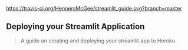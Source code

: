 https://travis-ci.org/HennersMcGee/streamlit_guide.svg?branch=master

## Deploying your Streamlit Application
> A guide on creating and deploying your streamlit app to Heroku 
